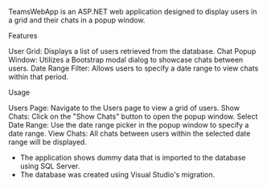 TeamsWebApp is an ASP.NET web application designed to display users in a grid and their chats in a popup window. 

Features

User Grid: Displays a list of users retrieved from the database.
Chat Popup Window: Utilizes a Bootstrap modal dialog to showcase chats between users.
Date Range Filter: Allows users to specify a date range to view chats within that period.

Usage

Users Page: Navigate to the Users page to view a grid of users.
Show Chats: Click on the "Show Chats" button to open the popup window.
Select Date Range: Use the date range picker in the popup window to specify a date range.
View Chats: All chats between users within the selected date range will be displayed.


- The application shows dummy data that is imported to the database using SQL Server. 
- The database was created using Visual Studio's migration.
